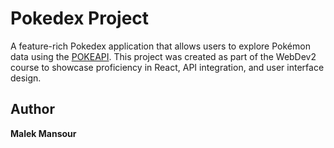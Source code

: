 # Pokedex Project

A feature-rich Pokedex application that allows users to explore Pokémon data using the [POKEAPI](https://pokeapi.co/). This project was created as part of the WebDev2 course to showcase proficiency in React, API integration, and user interface design. 

## Author
**Malek Mansour**

